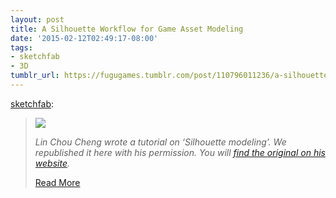 ```yaml
---
layout: post
title: A Silhouette Workflow for Game Asset Modeling
date: '2015-02-12T02:49:17-08:00'
tags:
- sketchfab
- 3D
tumblr_url: https://fugugames.tumblr.com/post/110796011236/a-silhouette-workflow-for-game-asset-modeling
---
```

[sketchfab](http://blog.sketchfab.com/post/110795587009/a-silhouette-workflow-for-game-asset-modeling):

> ![](http://forum.sketchfab.com/uploads/db4890/_optimized/615/bbf/5de51ec2b2_690x369.jpg)
> 
> _Lin Chou Cheng wrote a tutorial on ‘Silhouette modeling’. We republished it here with his permission. You will [find the original on his website](http://www.gameartworkbook.com/3d-game-art-modeling/base-mesh-creation-workflow-with-silhouette-for-games/)._
> 
> [Read More](http://blog.sketchfab.com/post/110795587009/a-silhouette-workflow-for-game-asset-modeling)

